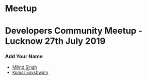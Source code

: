 # Meetup
Developers Community Meetup - Lucknow 27th July 2019 
===========================

### Add Your Name
- [Milind Singh](http://github.com/milindsingh)
- [Kumar Eayshwary](http://github.com/Eayshwary)

